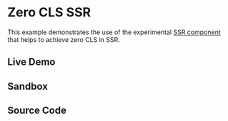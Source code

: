 # Zero CLS SSR

This example demonstrates the use of the experimental
[SSR component](</documentation#Server-SideRendering(SSR)_SSRComponent>) that
helps to achieve zero CLS in SSR.

## Live Demo

<ZeroCLSSSRExample />

## Sandbox

<StackBlitzLink href="github/igordanchenko/react-photo-album/tree/next/examples/zero-cls-ssr" file="components/PhotoGallery.tsx" title="react-photo-album-zero-cls-ssr" description="react-photo-album zero cls ssr" />

## Source Code

<GitHubLink suffix="zero-cls-ssr" />
